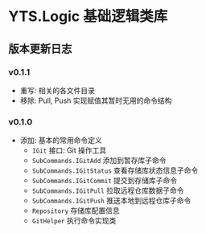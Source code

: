 ﻿# YTS.Logic 基础逻辑类库

## 版本更新日志

### v0.1.1

* 重写: 相关的各文件目录
* 移除: Pull, Push 实现赋值其暂时无用的命令结构

### v0.1.0

* 添加: 基本的常用命令定义
	* `IGit`					接口: Git 操作工具
	* `SubCommands.IGitAdd`		添加到暂存库子命令
	* `SubCommands.IGitStatus`	查看存储库状态信息子命令
	* `SubCommands.IGitCommit`	提交到存储库子命令
	* `SubCommands.IGitPull`	拉取远程仓库数据子命令
	* `SubCommands.IGitPush`	推送本地到远程仓库子命令
	* `Repository`				存储库配置信息
	* `GitHelper`				执行命令实现类
